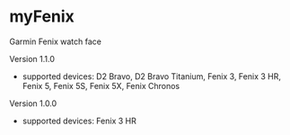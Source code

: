 # myFenix
Garmin Fenix watch face

Version 1.1.0
- supported devices: D2 Bravo, D2 Bravo Titanium, Fenix 3, Fenix 3 HR, Fenix 5, Fenix 5S, Fenix 5X, Fenix Chronos

Version 1.0.0
- supported devices: Fenix 3 HR